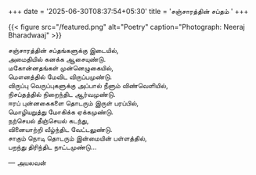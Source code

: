 +++
date = '2025-06-30T08:37:54+05:30'
title = 'சஞ்சாரத்தின் சப்தம் '
+++

{{< figure src="/featured.png" alt="Poetry" caption="Photograph: Neeraj Bharadwaaj" >}}

சஞ்சாரத்தின் சப்தங்களுக்கு இடையில்,<br>
அமைதியில் கனக்க ஆசையுண்டு.<br>
மகோன்னதங்கள் முன்னெழுகையில்,<br>
மௌனத்தில் மேவிட விருப்பமுண்டு.<br>
விருப்பு வெருப்புகளுக்கு அப்பால் நீளும் விண்வெளியில்,<br>
நிசப்தத்தில் நிறைந்திட ஆர்வமுண்டு.<br>
ஈரப் புன்னகைகளை தொடரும் இருள் பரப்பில்,<br>
மொழியறுத்து மோகிக்க ஏக்கமுண்டு.<br>
நற்செயல் தீஞ்செயல் கடந்து,<br>
வினையாற்றி வீழ்ந்திட வேட்டலுண்டு.<br>
சாகும் நொடி தொடரும் இன்மையின் பள்ளத்தில்,<br>
பறந்து திரிந்திட நாட்டமுண்டு...<br>

— அயலவன்

